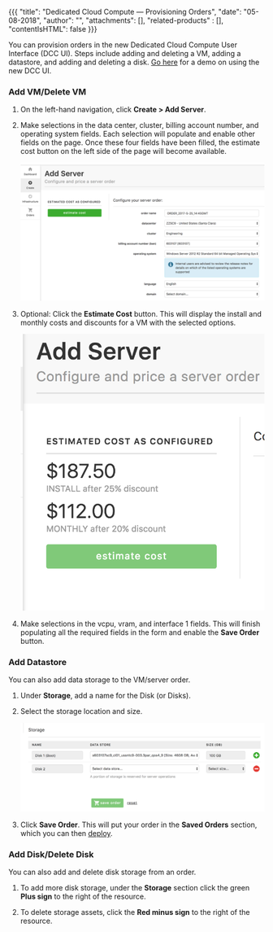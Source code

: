 {{{
"title": "Dedicated Cloud Compute &mdash; Provisioning Orders",
"date": "05-08-2018",
"author": "",
"attachments": [],
"related-products" : [],
"contentIsHTML": false
}}}

You can provision orders in the new Dedicated Cloud Compute User Interface (DCC UI). Steps include adding and deleting a VM, adding a datastore, and adding and deleting a disk. [Go here](dcc-ui-demo-videos.md) for a demo on using the new DCC UI.

### Add VM/Delete VM

1. On the left-hand navigation, click **Create > Add Server**.

2. Make selections in the data center, cluster, billing account number, and operating system fields. Each selection will populate and enable other fields on the page. Once these four fields have been filled, the estimate cost button on the left side of the page will become available.

    ![dashboard](../../images/dcc-ui-provisioning-orders-1.png)

3. Optional: Click the **Estimate Cost** button. This will display the install and monthly costs and discounts for a VM with the selected options.

    ![dashboard](../../images/dcc-ui-provisioning-orders-2.png)

4. Make selections in the vcpu, vram, and interface 1 fields. This will finish populating all the required fields in the form and enable the **Save Order** button.

### Add Datastore

You can also add data storage to the VM/server order.

1. Under **Storage**, add a name for the Disk (or Disks).

2. Select the storage location and size.

    ![dashboard](../../images/dcc-ui-provisioning-orders-3.png)

3. Click **Save Order**. This will put your order in the **Saved Orders** section, which you can then [deploy](dcc-ui-working-with-orders.md).

### Add Disk/Delete Disk

You can also add and delete disk storage from an order.

1. To add more disk storage, under the **Storage** section click the green **Plus sign** to the right of the resource.

2. To delete storage assets, click the **Red minus sign** to the right of the resource.
